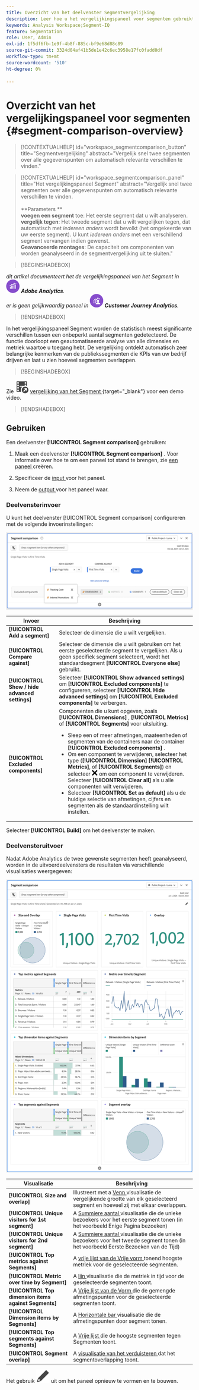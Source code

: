 ```yaml
---
title: Overzicht van het deelvenster Segmentvergelijking
description: Leer hoe u het vergelijkingspaneel voor segmenten gebruikt om segmenten in Analysis Workspace te vergelijken.
keywords: Analysis Workspace;Segment-IQ
feature: Segmentation
role: User, Admin
exl-id: 1f5df6fb-1e9f-4b8f-885c-bf9e68d88c89
source-git-commit: 3324d04af41b5de1e42c6ec3958e17fc0fadd0df
workflow-type: tm+mt
source-wordcount: '510'
ht-degree: 0%

---
```


# Overzicht van het vergelijkingspaneel voor segmenten {#segment-comparison-overview}

<!-- markdownlint-disable MD034 -->

>[!CONTEXTUALHELP]
>id="workspace_segmentcomparison_button"
>title="Segmentvergelijking"
>abstract="Vergelijk snel twee segmenten over alle gegevenspunten om automatisch relevante verschillen te vinden."

<!-- markdownlint-enable MD034 -->

<!-- markdownlint-disable MD034 -->

>[!CONTEXTUALHELP]
>id="workspace_segmentcomparison_panel"
>title="Het vergelijkingspaneel Segment"
>abstract="Vergelijk snel twee segmenten over alle gegevenspunten om automatisch relevante verschillen te vinden.<br/><br/>**Parameters **<br/>**voegen een segment** toe: Het eerste segment dat u wilt analyseren.<br/>**vergelijk tegen**: Het tweede segment dat u wilt vergelijken tegen, dat automatisch met *iedereen anders* wordt bevolkt (het omgekeerde van uw eerste segment). U kunt *iedereen anders* met een verschillend segment vervangen indien gewenst.<br/>**Geavanceerde montages**: De capaciteit om componenten van worden geanalyseerd in de segmentvergelijking uit te sluiten."
<!-- markdownlint-enable MD034 -->

>[!BEGINSHADEBOX]

_dit artikel documenteert het de vergelijkingspaneel van het Segment in_ ![ AdobeAnalytics ](/help/assets/icons/AdobeAnalytics.svg) _**Adobe Analytics**._<br/>_er is geen gelijkwaardig paneel in_ ![ CustomerJourneyAnalytics ](/help/assets/icons/CustomerJourneyAnalytics.svg) _**Customer Journey Analytics**._

>[!ENDSHADEBOX]

In het vergelijkingspaneel Segment worden de statistisch meest significante verschillen tussen een onbeperkt aantal segmenten gedetecteerd. De functie doorloopt een geautomatiseerde analyse van alle dimensies en metriek waartoe u toegang hebt. De vergelijking ontdekt automatisch zeer belangrijke kenmerken van de publiekssegmenten die KPIs van uw bedrijf drijven en laat u zien hoeveel segmenten overlappen.


>[!BEGINSHADEBOX]

Zie ![ VideoCheckedOut ](/help/assets/icons/VideoCheckedOut.svg) [ vergelijking van het Segment ](https://video.tv.adobe.com/v/23976?quality=12&learn=on){target="_blank"} voor een demo video.

>[!ENDSHADEBOX]



## Gebruiken

Een deelvenster **[!UICONTROL Segment comparison]** gebruiken:

1. Maak een deelvenster **[!UICONTROL Segment comparison]** . Voor informatie over hoe te om een paneel tot stand te brengen, zie [ een paneel ](../panels.md#create-a-panel) creëren.

1. Specificeer de [ input ](#panel-input) voor het paneel.

1. Neem de [ output ](#panel-output) voor het paneel waar.



### Deelvensterinvoer

U kunt het deelvenster [!UICONTROL Segment comparison] configureren met de volgende invoerinstellingen:

![ de vergelijkingsinputpaneel van het Segment ](assets/segment-comparison-input.png)

| Invoer | Beschrijving |
| --- | --- |
| **[!UICONTROL Add a segment]** | Selecteer de dimensie die u wilt vergelijken. |
| **[!UICONTROL Compare against]** | Selecteer de dimensie die u wilt gebruiken om het eerste geselecteerde segment te vergelijken. Als u geen specifiek segment selecteert, wordt het standaardsegment **[!UICONTROL Everyone else]** gebruikt. |
| **[!UICONTROL Show / hide advanced settings]** | Selecteer **[!UICONTROL Show advanced settings]** om **[!UICONTROL Excluded components]** te configureren, selecteer **[!UICONTROL Hide advanced settings]** om **[!UICONTROL Excluded components]** te verbergen. |
| **[!UICONTROL Excluded components]** | Componenten die u kunt opgeven, zoals **[!UICONTROL Dimensions]** , **[!UICONTROL Metrics]** of **[!UICONTROL Segments]** voor uitsluiting. <br><ul><li>Sleep een of meer afmetingen, maateenheden of segmenten van de containers naar de container **[!UICONTROL Excluded components]** .</li><li>Om een component te verwijderen, selecteer het type (**[!UICONTROL Dimension]** **[!UICONTROL Metrics]**, of **[!UICONTROL Segments]**) en selecteer ![ CrossSize75 ](/help/assets/icons/CrossSize75.svg) om een component te verwijderen. Selecteer **[!UICONTROL Clear all]** als u alle componenten wilt verwijderen.</li><li>Selecteer **[!UICONTROL Set as default]** als u de huidige selectie van afmetingen, cijfers en segmenten als de standaardinstelling wilt instellen.</li></ul> |

Selecteer **[!UICONTROL Build]** om het deelvenster te maken.

### Deelvensteruitvoer

Nadat Adobe Analytics de twee gewenste segmenten heeft geanalyseerd, worden in de uitvoerdeelvensters de resultaten via verschillende visualisaties weergegeven:

![ de vergelijking van het de outputsegment van het Comité ](assets/segment-comparison-output.png)

| Visualisatie | Beschrijving |
|---|---|
| **[!UICONTROL Size and overlap]** | Illustreert met a [ Venn ](/help/analyze/analysis-workspace/visualizations/venn.md) visualisatie de vergelijkende grootte van elk geselecteerd segment en hoeveel zij met elkaar overlappen. |
| **[!UICONTROL Unique visitors for 1st segment]** | A [ Summiere aantal ](/help/analyze/analysis-workspace/visualizations/summary-number-change.md) visualisatie die de unieke bezoekers voor het eerste segment tonen (in het voorbeeld Enige Pagina bezoeken) |
| **[!UICONTROL Unique visitors for 2nd segment]** | A [ Summiere aantal ](/help/analyze/analysis-workspace/visualizations/summary-number-change.md) visualisatie die de unieke bezoekers voor het tweede segment tonen (in het voorbeeld Eerste Bezoeken van de Tijd) |
| **[!UICONTROL Top metrics against Segments]** | A [ vrije lijst van de Vrije vorm ](/help/analyze/analysis-workspace/visualizations/freeform-table/freeform-table.md) tonend hoogste metriek voor de geselecteerde segmenten. |
| **[!UICONTROL Metric over time by Segment]** | A [ lijn ](/help/analyze/analysis-workspace/visualizations/line.md) visualisatie die de metriek in tijd voor de geselecteerde segmenten toont. |
| **[!UICONTROL Top dimension items against Segments]** | A [ Vrije lijst van de Vorm ](/help/analyze/analysis-workspace/visualizations/freeform-table/freeform-table.md) die de gemengde afmetingspunten voor de geselecteerde segmenten toont. |
| **[!UICONTROL Dimension items by Segments]** | A [ Horizontale bar ](/help/analyze/analysis-workspace/visualizations/horizontal-bar.md) visualisatie die de afmetingspunten door segment tonen. |
| **[!UICONTROL Top segments against Segments]** | A [ Vrije lijst ](/help/analyze/analysis-workspace/visualizations/freeform-table/freeform-table.md) die de hoogste segmenten tegen Segmenten toont. |
| **[!UICONTROL Segment overlap]** | A [ visualisatie van het verduisteren ](/help/analyze/analysis-workspace/visualizations/venn.md) dat het segmentoverlapping toont. |

Het gebruik ![ geeft ](/help/assets/icons/Edit.svg) uit om het paneel opnieuw te vormen en te bouwen.


<!--
#### Size and overlap

Illustrates the comparative sizes of each selected segment and how much they overlap with each other using a venn diagram. You can hover over the visual to see how many visitors were in each overlapping or non-overlapping section. You can also right click on the overlap to create a brand new segment for further analysis. If the two segments are mutually exclusive, no overlap is shown between the two circles (typically seen with segments using a hit container).

![Size and overlap](assets/size-overlap.png)

#### Population summaries

To the right of the Size and Overlap visualization, the total unique visitor count in each segment and overlap is shown.

![Population summaries](assets/population_summaries.png)

#### Top metrics

Displays the most statistically significant metrics between the two segments. Each row in this table represents a differentiating metric, ranked by how different it is between each segment. A difference score of 1 means it is statistically significant, while a difference score of 0 means there is no statistical significance.

This visualization is similar to freeform tables in Analysis Workspace. If deeper analysis on a specific metric is desired, hover over a line item and click 'Create visual'. A new table is created to analyze that specific metric. If a metric is irrelevant to your analysis, hover over the line item and click the 'X' to remove it.

>[!NOTE]
>
>Metrics added to this table after the segment comparison has finished do not receive a Difference Score.

![Top metrics](assets/top-metrics.png)

#### Metric over time by segment

To the right of the metrics table is a linked visualization. You can click a line item in the table on the left, and this visualization updates to show that metric trended over time.

![Top metrics line](assets/linked-viz.png)

#### Top dimensions

Shows the most statistically significant dimension items across all of your dimensions. Each row shows the percentage of each segment exhibiting this dimension item. For example, this table might reveal that 100% of visitors in 'Segment A' had the dimension item 'Browser Type: Google', whereas only 19.6% of 'Segment B' had this dimension item. A difference score of 1 means it is statistically significant, while a difference score of 0 means there is no statistical significance.

This visualization is similar to freeform tables in Analysis Workspace. If deeper analysis on a specific dimension item is desired, hover over a line item and click 'Create visual'. A new table is created to analyze that specific dimension item. If a dimension item is irrelevant to your analysis, hover over the line item and click the 'X' to remove it.

>[!NOTE]
>
>Dimension items added to this table after the segment comparison has finished do not receive a Difference Score.

![Top dimensions](assets/top-dimension-item1.png)

#### Dimension items by segment

To the right of the dimensions table is a linked bar chart visualization. It shows all displayed dimension items in a bar chart. Clicking a line item in the table on the left updates the visualization on the right.

![Top dimensions bar chart](assets/top-dimension-item.png)

#### Top segments

Shows which other segments (other than the two segments selected for comparison) have statistically significant overlap. For example, this table can show that a third segment, 'Repeat Visitors', overlaps highly with 'Segment A' but does not overlap with 'Segment B'. A difference score of 1 means it is statistically significant, while a difference score of 0 means there is no statistical significance.

This visualization is similar to freeform tables in Analysis Workspace. If deeper analysis on a specific segment is desired, hover over a line item and click 'Create visual'. A new table is created to analyze that specific segment. If a segment is irrelevant to your analysis, hover over the line item and click the 'X' to remove it.

>[!NOTE]
>
>Segments added to this table after the segment comparison has finished do not receive a Difference Score.

![Top segments](assets/top-segments.png)

#### Segment overlap

To the right of the segments table is a linked venn diagram visualization. It shows the most statistically significant segment applied to your compared segments. For example, 'Segment A' + 'Statistically significant segment' vs. 'Segment B' + 'Statistically significant segment'. Clicking a segment line item in the table on the left updates the venn diagram on the right.

![Top segments venn diagram](assets/segment-overlap.png)

-->

